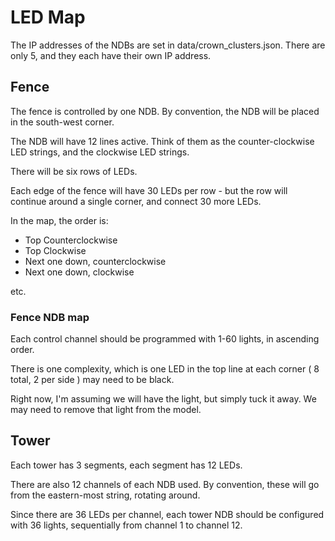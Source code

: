 # LED Map

The IP addresses of the NDBs are set in data/crown_clusters.json. There are only 5, and they each have their
own IP address.

## Fence

The fence is controlled by one NDB. By convention, the NDB will be placed in the south-west corner.

The NDB will have 12 lines active. Think of them as the counter-clockwise LED strings, and the clockwise LED strings.

There will be six rows of LEDs.

Each edge of the fence will have 30 LEDs per row - but the row will continue around a single corner, and connect 30 more LEDs.

In the map, the order is:

- Top Counterclockwise
- Top Clockwise
- Next one down, counterclockwise
- Next one down, clockwise

etc.

### Fence NDB map

Each control channel should be programmed with 1-60 lights, in ascending order.

There is one complexity, which is one LED in the top line at each corner ( 8 total, 2 per side ) may need to be black.

Right now, I'm assuming we will have the light, but simply tuck it away. We may need to remove that light from the model.

## Tower

Each tower has 3 segments, each segment has 12 LEDs.

There are also 12 channels of each NDB used. By convention, these will go from the eastern-most string,
rotating around.

Since there are 36 LEDs per channel, each tower NDB should be configured with 36 lights, sequentially from channel 1 to channel 12.